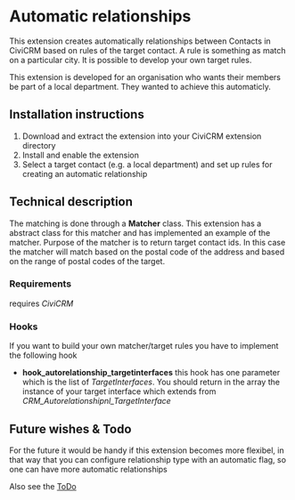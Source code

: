 Automatic relationships
==================================================

This extension creates automatically relationships between Contacts in CiviCRM based on rules of the target contact.
A rule is something as match on a particular city. It is possible to develop your own target rules.

This extension is developed for an organisation who wants their members be part of a local department. They wanted to achieve this automaticly.

Installation instructions
-------------------------

1. Download and extract the extension into your CiviCRM extension directory
2. Install and enable the extension
3. Select a target contact (e.g. a local department) and set up rules for creating an automatic relationship

Technical description
---------------------

The matching is done through a **Matcher** class. This extension has a abstract class for this matcher and has implemented an example of the matcher. Purpose of the matcher is to return target contact ids. In this case the matcher will match based on the postal code of the address and based on the range of postal codes of the target. 

### Requirements

requires *CiviCRM*

### Hooks

If you want to build your own matcher/target rules you have to implement the following hook

- **hook_autorelationship_targetinterfaces** this hook has one parameter which is the list of *TargetInterfaces*. You should return in the array the instance of your target interface which extends from *CRM_Autorelationshipnl_TargetInterface*

Future wishes & Todo
--------------------

For the future it would be handy if this extension becomes more flexibel, in that way that you can configure relationship type with an automatic flag, so one can have more automatic relationships

Also see the [ToDo](TODO.md)
